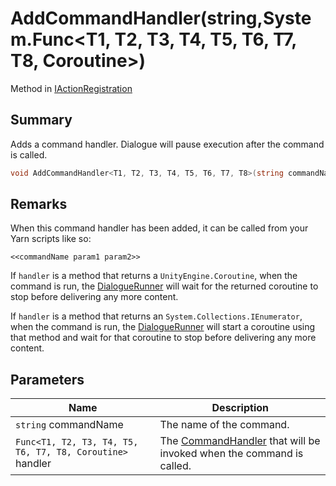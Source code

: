 # AddCommandHandler(string,System.Func\<T1, T2, T3, T4, T5, T6, T7, T8, Coroutine>)

Method in [IActionRegistration](./)

## Summary

Adds a command handler. Dialogue will pause execution after the command is called.

```csharp
void AddCommandHandler<T1, T2, T3, T4, T5, T6, T7, T8>(string commandName, System.Func<T1, T2, T3, T4, T5, T6, T7, T8, Coroutine> handler);
```

## Remarks

When this command handler has been added, it can be called from your Yarn scripts like so:

```
<<commandName param1 param2>>
```

If `handler` is a method that returns a `UnityEngine.Coroutine`, when the command is run, the [DialogueRunner](../yarn.unity.dialoguerunner/) will wait for the returned coroutine to stop before delivering any more content.

If `handler` is a method that returns an `System.Collections.IEnumerator`, when the command is run, the [DialogueRunner](../yarn.unity.dialoguerunner/) will start a coroutine using that method and wait for that coroutine to stop before delivering any more content.

## Parameters

| Name                                                      | Description                                                                                              |
| --------------------------------------------------------- | -------------------------------------------------------------------------------------------------------- |
| `string` commandName                                      | The name of the command.                                                                                 |
| `Func<T1, T2, T3, T4, T5, T6, T7, T8, Coroutine>` handler | The [CommandHandler](../../yarn/yarn.commandhandler.md) that will be invoked when the command is called. |
